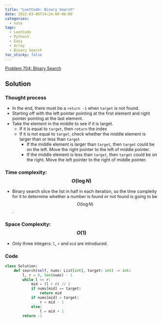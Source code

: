 ```yaml
---
title: "LeetCode: Binary Search"
date: 2022-03-06T14:24:00-06:00
categories:
  - note
tags:
  - LeetCode
  - Python3
  - Easy
  - Array
  - Binary Search
toc_sticky: false
---
```


[Problem 704: Binary Search]

[Problem 704: Binary Search]: https://leetcode.com/problems/binary-search/

## Solution

### Thought process

- In the end, there must be a `return -1` when `target` is not found.
- Starting off with the left pointer pointing at the first element and right pointer pointing at the last element.
- Take the element in the middle to see if it is target.
  - If it is equal to `target`, then `return` the index
  - If it is not equal to `target`, check whether the middle element is larger than or less than `target`
    - If the middle element is larger than `target`, then `target` could be on the left. Move the right pointer to the left of middle pointer.
    - If the middle element is less than `target`, then `target` could be on the right. Move the left pointer to the right of middle pointer.

### Time complexity: $$O(\log N)$$

- Binary search slice the list in half in each iteration, so the time compleity for it to determine whether a number is found or not found is going to be $$O(\log N)$$.

### Space Complexity: $$O(1)$$

- Only three integers: `l`, `r` and `mid` are introduced.

### Code

```py
class Solution:
    def search(self, nums: List[int], target: int) -> int:
        l, r = 0, len(nums) - 1
        while l <= r:
            mid = (l + r) // 2
            if nums[mid] == target:
                return mid
            if nums[mid] > target:
                r = mid - 1
            else:
                l = mid + 1
        return -1
```
